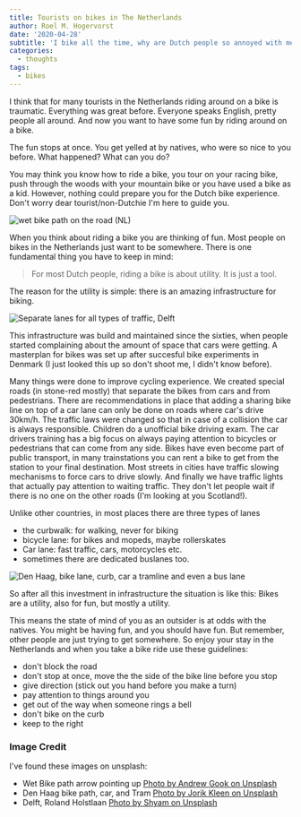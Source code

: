 ```yaml
---
title: Tourists on bikes in The Netherlands
author: Roel M. Hogervorst
date: '2020-04-28'
subtitle: 'I bike all the time, why are Dutch people so annoyed with me?'
categories:
  - thoughts
tags:
  - bikes
---
```


I think that for many tourists in the Netherlands riding around on a bike is traumatic. 
Everything was great before. Everyone speaks English, pretty people all around. And now you want to have some fun by riding around on a bike. 

The fun stops at once. You get yelled at by natives, who were so nice to you before. What happened? What can you do?

You may think you know how to ride a bike, you tour on your racing bike, push through the woods
with your mountain bike or you have used a bike as a kid. However, nothing could prepare you for
the Dutch bike experience. Don't worry dear tourist/non-Dutchie I'm here to guide you.

![wet bike path on the road (NL)](/post/2020-04-28-tourists-on-bikes-amsterdam_files/andrew-gook-VRLHw_rBjIw-unsplash.jpg)

When you think about riding a bike you are thinking of fun. Most people on bikes in the Netherlands 
just want to be somewhere. There is one fundamental thing you have to keep in mind:

> For most Dutch people, riding a bike is about utility. It is just a tool.

The reason for the utility is simple: there is an amazing infrastructure for biking.

![Separate lanes for all types of traffic, Delft](/post/2020-04-28-tourists-on-bikes-amsterdam_files/shyam-hwXUB1VF-9w-unsplash(1).jpg)

This infrastructure was build and maintained since the sixties, when people started complaining about the amount of space that cars were getting. A masterplan for bikes was set up after succesful bike experiments in Denmark (I just looked this up so don't shoot me, I didn't know before).

Many things were done to improve
cycling experience. We created special roads (in stone-red mostly)
that separate the bikes from cars and from pedestrians. There are recommendations in place that adding a sharing bike line on top of a car lane can only be done on roads where car's drive 30km/h. 
The traffic laws were changed so that
in case of a collision the car is always responsible. Children do a unofficial bike driving exam. The  car drivers training has a big focus on  always paying attention to bicycles or pedestrians that can come from any side. Bikes have even become part of 
public transport, in many trainstations you can rent a bike to get from the station to your final destination. Most streets in cities have traffic slowing mechanisms to force cars to drive slowly.
And finally we have traffic lights that actually pay attention to waiting traffic. They don't let people wait if there is no one on the other roads (I'm looking at you Scotland!).

Unlike other countries, in most places there are three types of lanes
- the curbwalk:  for walking, never for biking
- bicycle lane: for bikes and mopeds, maybe rollerskates
- Car lane: fast traffic, cars, motorcycles etc.
- sometimes there are dedicated buslanes too.

![Den Haag, bike lane, curb, car a tramline and even a bus lane](/post/2020-04-28-tourists-on-bikes-amsterdam_files/jorik-kleen-fcLKwDLp2RY-unsplash.jpg)

So after all this investment in infrastructure the situation is like this: Bikes are a utility, also for fun, but mostly a utility.

This means the state of mind of you as an outsider is at odds with the natives. You might be having fun, and you should have fun. But remember, other people are just trying to get somewhere. 
So enjoy your stay in the Netherlands and when you take a bike ride use these guidelines:

- don't block the road
- don't stop at once, move the the side of the bike line before you stop
- give direction (stick out you hand before you make a turn)
- pay attention to things around you
- get out of the way when someone rings a bell
- don't bike on the curb
- keep to the right


### Image Credit
I've found these images on unsplash:

- Wet Bike path arrow pointing up [Photo by Andrew Gook on Unsplash](https://unsplash.com/photos/VRLHw_rBjIw)
- Den Haag bike path, car, and Tram [Photo by Jorik Kleen on Unsplash](https://unsplash.com/photos/fcLKwDLp2RY)
- Delft, Roland Holstlaan [Photo by Shyam on Unsplash](https://unsplash.com/photos/hwXUB1VF-9w)
